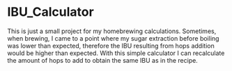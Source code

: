 # IBU_Calculator

This is just a small project for my homebrewing calculations. Sometimes, when brewing, I came to a point where my sugar extraction before boiling was lower than expected, 
therefore the IBU resulting from hops addition would be higher than expected. With this simple calculator I can recalculate the amount of hops to add to obtain
the same IBU as in the recipe.
